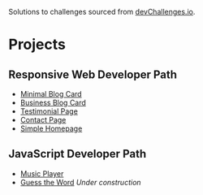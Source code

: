 Solutions to challenges sourced from [devChallenges.io](https://devchallenges.io/challenges).

# Projects

## Responsive Web Developer Path

- [Minimal Blog Card](https://leemander.github.io/devChallenges/responsive-web-developer/minimal-blog-card/)
- [Business Blog Card](https://leemander.github.io/devChallenges/responsive-web-developer/business-blog-card/)
- [Testimonial Page](https://leemander.github.io/devChallenges/responsive-web-developer/testimonial-page/)
- [Contact Page](https://leemander.github.io/devChallenges/responsive-web-developer/contact-page/)
- [Simple Homepage](https://leemander.github.io/devChallenges/responsive-web-developer/simple-homepage/)

## JavaScript Developer Path

- [Music Player](https://leemander.github.io/devChallenges/javascript-developer/music-player/)
- [Guess the Word](https://leemander.github.io/devChallenges/javascript-developer/guess-the-word/) _Under construction_
